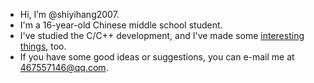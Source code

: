 - Hi, I’m @shiyihang2007.
- I'm a 16-year-old Chinese middle school student.
- I've studied the C/C++ development, and I've made some [interesting things](https://github.com/shiyihang2007/Micro-Console-Games), too.
- If you have some good ideas or suggestions, you can e-mail me at [467557146@qq.com](mail://467557146@qq.com).
